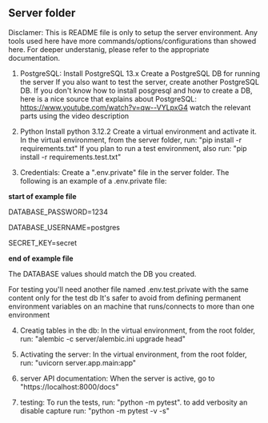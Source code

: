 ## Server folder

Disclamer:
This is README file is only to setup the server environment.
Any tools used here have more commands/options/configurations than showed here.
For deeper understanig, please refer to the appropriate documentation.

1. PostgreSQL:
Install PostgreSQL 13.x
Create a PostgreSQL DB for running the server
If you also want to test the server, create another PostgreSQL DB.
If you don't know how to install posgresql and how to create a DB,
here is a nice source that explains about PostgreSQL:
https://www.youtube.com/watch?v=qw--VYLpxG4 watch the relevant parts using the video description

2. Python
Install python 3.12.2
Create a virtual environment and activate it.
In the virtual environment, from the server folder, run: "pip install -r requirements.txt"
If you plan to run a test environment, also run: "pip install -r requirements.test.txt"

3. Credentials:
Create a ".env.private" file in the server folder.
The following is an example of a .env.private file:

**start of example file**

DATABASE_PASSWORD=1234

DATABASE_USERNAME=postgres

SECRET_KEY=secret

**end of example file**

The DATABASE values should match the DB you created.

For testing you'll need another file named .env.test.private with the same content only for the test db
It's safer to avoid from defining permanent environment variables on an machine that runs/connects to more than one environment

4. Creatig tables in the db:
In the virtual environment, from the root folder, run: "alembic -c server/alembic.ini upgrade head"

5. Activating the server:
In the virtual environment, from the root folder, run: "uvicorn server.app.main:app"

6. server API documentation:
When the server is active, go to "https://localhost:8000/docs"

7. testing:
To run the tests, run: "python -m pytest". to add verbosity an disable capture run: "python -m pytest -v -s"

